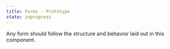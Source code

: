 ```yaml
---
title: Forms - Prototype
state: inprogress
---
```


Any form should follow the structure and behavior laid out in this component.